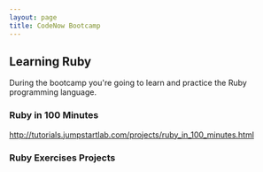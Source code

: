 ```yaml
---
layout: page
title: CodeNow Bootcamp
---
```


## Learning Ruby

During the bootcamp you're going to learn and practice the Ruby programming language.

### Ruby in 100 Minutes

http://tutorials.jumpstartlab.com/projects/ruby_in_100_minutes.html

### Ruby Exercises Projects


